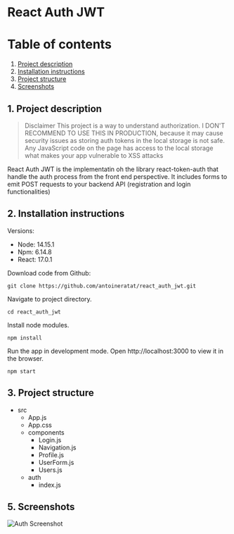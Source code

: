 # React Auth JWT

# Table of contents

1. [Project description](#description)
2. [Installation instructions](#installation)
3. [Project structure](#structure)
4. [Screenshots](#screenshots)

## 1. Project description<a name="description"></a>

<style>
.diclaimer{color:red !important; font-size: 1rem}
.diclaimer_title{color:red !important; font-size: 1.2rem; font-weight: bold;}
</style>

> Disclaimer This project is a way to understand authorization. I DON'T RECOMMEND TO USE THIS IN PRODUCTION, because it may cause security issues as storing auth tokens in the local storage is not safe. Any JavaScript code on the page has access to the local storage what makes your app vulnerable to XSS attacks

React Auth JWT is the implementatin oh the library react-token-auth that handle the auth process from the front end perspective. It includes forms to emit POST requests to your backend API (registration and login functionalities)

## 2. Installation instructions<a name="installation"></a>

Versions:

-   Node: 14.15.1
-   Npm: 6.14.8
-   React: 17.0.1

Download code from Github:

```shell
git clone https://github.com/antoineratat/react_auth_jwt.git
```

Navigate to project directory.

```shell
cd react_auth_jwt
```

Install node modules.

```shell
npm install
```

Run the app in development mode. Open http://localhost:3000 to view it in the browser.

```shell
npm start
```

## 3. Project structure<a name="structure"></a>

-   src
    -   App.js
    -   App.css
    -   components
        -   Login.js
        -   Navigation.js
        -   Profile.js
        -   UserForm.js
        -   Users.js
    -   auth
        -   index.js

## 5. Screenshots<a name="screenshots"></a>

![Auth Screenshot](https://github.com/antoineratat/react_auth_jwt/blob/main/screenshots/1.PNG?raw=true)
